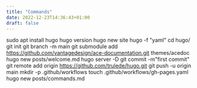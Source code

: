 ```yaml
---
title: "Commands"
date: 2022-12-23T14:36:43+01:00
draft: false
---
```




sudo apt install hugo
hugo version
hugo new site hugo -f "yaml"
cd hugo/
git init
git branch -m main
git submodule add https://github.com/vantagedesign/ace-documentation.git themes/acedoc
hugo new posts/welcome.md
hugo server -D
git commit -m"first commit"
git remote add origin https://github.com/trulede/hugo.git
git push -u origin main
mkdir -p .github/workflows
touch .github/workflows/gh-pages.yaml
hugo new posts/commands.md
